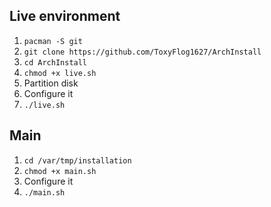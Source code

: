 ## Live environment

1. `pacman -S git`
2. `git clone https://github.com/ToxyFlog1627/ArchInstall`
3. `cd ArchInstall`
4. `chmod +x live.sh`
5. Partition disk
6. Configure it
7. `./live.sh`

## Main

1. `cd /var/tmp/installation`
2. `chmod +x main.sh`
3. Configure it
4. `./main.sh`
